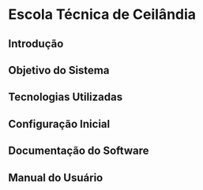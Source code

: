 # Escola Técnica de Ceilândia

## Introdução

## Objetivo do Sistema

## Tecnologias Utilizadas

## Configuração Inicial

## Documentação do Software

## Manual do Usuário